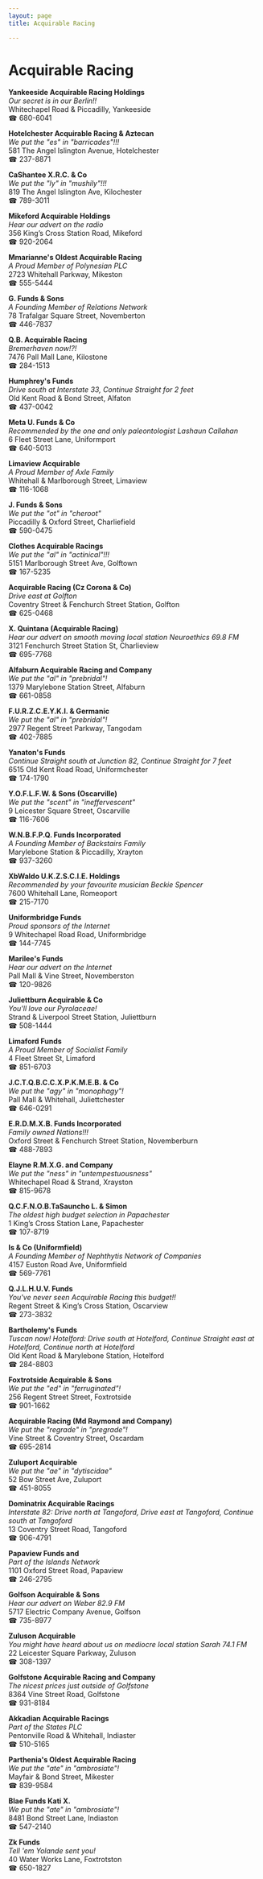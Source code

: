 ```yaml
---
layout: page 
title: Acquirable Racing

---
```



# Acquirable Racing


 **Yankeeside Acquirable Racing Holdings**  
_Our secret is in our Berlin!!_  
Whitechapel Road & Piccadilly, Yankeeside  
☎ 680-6041

**Hotelchester Acquirable Racing & Aztecan**  
_We put the "es" in "barricades"!!!_  
581 The Angel Islington Avenue, Hotelchester  
☎ 237-8871

**CaShantee X.R.C. & Co**  
_We put the "ly" in "mushily"!!!_  
819 The Angel Islington Ave, Kilochester  
☎ 789-3011

**Mikeford Acquirable Holdings**  
_Hear our advert on the radio_  
356 King’s Cross Station Road, Mikeford  
☎ 920-2064

**Mmarianne's Oldest Acquirable Racing**  
_A Proud Member of Polynesian PLC_  
2723 Whitehall Parkway, Mikeston  
☎ 555-5444

**G. Funds & Sons**  
_A Founding Member of Relations Network_  
78 Trafalgar Square Street, Novemberton  
☎ 446-7837

**Q.B. Acquirable Racing**  
_Bremerhaven now!?!_  
7476 Pall Mall Lane, Kilostone  
☎ 284-1513

**Humphrey's Funds**  
_Drive south at Interstate 33, Continue Straight for 2 feet_  
Old Kent Road & Bond Street, Alfaton  
☎ 437-0042

**Meta U. Funds & Co**  
_Recommended by the one and only paleontologist Lashaun Callahan_  
6 Fleet Street Lane, Uniformport  
☎ 640-5013

**Limaview Acquirable**  
_A Proud Member of Axle Family_  
Whitehall & Marlborough Street, Limaview  
☎ 116-1068

**J. Funds & Sons**  
_We put the "ot" in "cheroot"_  
Piccadilly & Oxford Street, Charliefield  
☎ 590-0475

**Clothes Acquirable Racings**  
_We put the "al" in "actinical"!!!_  
5151 Marlborough Street Ave, Golftown  
☎ 167-5235

**Acquirable Racing (Cz Corona & Co)**  
_Drive east at Golfton_  
Coventry Street & Fenchurch Street Station, Golfton  
☎ 625-0468

**X. Quintana (Acquirable Racing)**  
_Hear our advert on smooth moving local station Neuroethics 69.8 FM_  
3121 Fenchurch Street Station St, Charlieview  
☎ 695-7768

**Alfaburn Acquirable Racing and Company**  
_We put the "al" in "prebridal"!_  
1379 Marylebone Station Street, Alfaburn  
☎ 661-0858

**F.U.R.Z.C.E.Y.K.I. & Germanic**  
_We put the "al" in "prebridal"!_  
2977 Regent Street Parkway, Tangodam  
☎ 402-7885

**Yanaton's Funds**  
_Continue Straight south at Junction 82, Continue Straight for 7 feet_  
6515 Old Kent Road Road, Uniformchester  
☎ 174-1790

**Y.O.F.L.F.W. & Sons (Oscarville)**  
_We put the "scent" in "ineffervescent"_  
9 Leicester Square Street, Oscarville  
☎ 116-7606

**W.N.B.F.P.Q. Funds Incorporated**  
_A Founding Member of Backstairs Family_  
Marylebone Station & Piccadilly, Xrayton  
☎ 937-3260

**XbWaldo U.K.Z.S.C.I.E. Holdings**  
_Recommended by your favourite musician Beckie Spencer_  
7600 Whitehall Lane, Romeoport  
☎ 215-7170

**Uniformbridge Funds**  
_Proud sponsors of the Internet_  
9 Whitechapel Road Road, Uniformbridge  
☎ 144-7745

**Marilee's Funds**  
_Hear our advert on the Internet_  
Pall Mall & Vine Street, Novemberston  
☎ 120-9826

**Juliettburn Acquirable & Co**  
_You'll love our Pyrolaceae!_  
Strand & Liverpool Street Station, Juliettburn  
☎ 508-1444

**Limaford Funds**  
_A Proud Member of Socialist Family_  
4 Fleet Street St, Limaford  
☎ 851-6703

**J.C.T.Q.B.C.C.X.P.K.M.E.B. & Co**  
_We put the "agy" in "monophagy"!_  
Pall Mall & Whitehall, Juliettchester  
☎ 646-0291

**E.R.D.M.X.B. Funds Incorporated**  
_Family owned Nations!!!_  
Oxford Street & Fenchurch Street Station, Novemberburn  
☎ 488-7893

**Elayne R.M.X.G. and Company**  
_We put the "ness" in "untempestuousness"_  
Whitechapel Road & Strand, Xrayston  
☎ 815-9678

**Q.C.F.N.O.B.TaSauncho L. & Simon**  
_The oldest high budget selection in Papachester_  
1 King’s Cross Station Lane, Papachester  
☎ 107-8719

**Is & Co (Uniformfield)**  
_A Founding Member of Nephthytis Network of Companies_  
4157 Euston Road Ave, Uniformfield  
☎ 569-7761

**Q.J.L.H.U.V. Funds**  
_You've never seen Acquirable Racing this budget!!_  
Regent Street & King’s Cross Station, Oscarview  
☎ 273-3832

**Bartholemy's Funds**  
_Tuscan now! 
Hotelford: Drive south at Hotelford, Continue Straight east at Hotelford, Continue north at Hotelford_  
Old Kent Road & Marylebone Station, Hotelford  
☎ 284-8803

**Foxtrotside Acquirable & Sons**  
_We put the "ed" in "ferruginated"!_  
256 Regent Street Street, Foxtrotside  
☎ 901-1662

**Acquirable Racing (Md Raymond and Company)**  
_We put the "regrade" in "pregrade"!_  
Vine Street & Coventry Street, Oscardam  
☎ 695-2814

**Zuluport Acquirable**  
_We put the "ae" in "dytiscidae"_  
52 Bow Street Ave, Zuluport  
☎ 451-8055

**Dominatrix Acquirable Racings**  
_Interstate 82: Drive north at Tangoford, Drive east at Tangoford, Continue south at Tangoford_  
13 Coventry Street Road, Tangoford  
☎ 906-4791

**Papaview Funds and**  
_Part of the Islands Network_  
1101 Oxford Street Road, Papaview  
☎ 246-2795

**Golfson Acquirable & Sons**  
_Hear our advert on Weber 82.9 FM_  
5717 Electric Company Avenue, Golfson  
☎ 735-8977

**Zuluson Acquirable**  
_You might have heard about us on mediocre local station Sarah 74.1 FM_  
22 Leicester Square Parkway, Zuluson  
☎ 308-1397

**Golfstone Acquirable Racing and Company**  
_The nicest prices just outside of Golfstone_  
8364 Vine Street Road, Golfstone  
☎ 931-8184

**Akkadian Acquirable Racings**  
_Part of the States PLC_  
Pentonville Road & Whitehall, Indiaster  
☎ 510-5165

**Parthenia's Oldest Acquirable Racing**  
_We put the "ate" in "ambrosiate"!_  
Mayfair & Bond Street, Mikester  
☎ 839-9584

**Blae Funds Kati X.**  
_We put the "ate" in "ambrosiate"!_  
8481 Bond Street Lane, Indiaston  
☎ 547-2140

**Zk Funds**  
_Tell 'em Yolande sent you!_  
40 Water Works Lane, Foxtrotston  
☎ 650-1827

